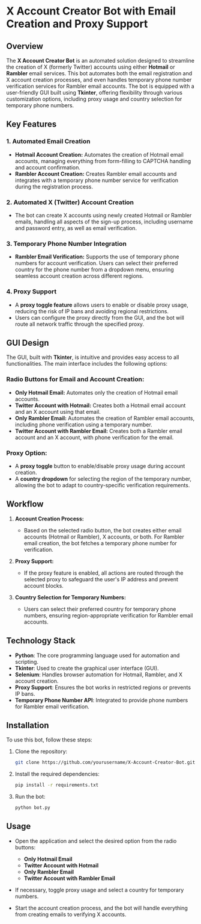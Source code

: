 # X Account Creator Bot with Email Creation and Proxy Support

## Overview

The **X Account Creator Bot** is an automated solution designed to streamline the creation of X (formerly Twitter) accounts using either **Hotmail** or **Rambler** email services. This bot automates both the email registration and X account creation processes, and even handles temporary phone number verification services for Rambler email accounts. The bot is equipped with a user-friendly GUI built using **Tkinter**, offering flexibility through various customization options, including proxy usage and country selection for temporary phone numbers.

## Key Features

### 1. Automated Email Creation
- **Hotmail Account Creation:** Automates the creation of Hotmail email accounts, managing everything from form-filling to CAPTCHA handling and account confirmation.
- **Rambler Account Creation:** Creates Rambler email accounts and integrates with a temporary phone number service for verification during the registration process.

### 2. Automated X (Twitter) Account Creation
- The bot can create X accounts using newly created Hotmail or Rambler emails, handling all aspects of the sign-up process, including username and password entry, as well as email verification.

### 3. Temporary Phone Number Integration
- **Rambler Email Verification:** Supports the use of temporary phone numbers for account verification. Users can select their preferred country for the phone number from a dropdown menu, ensuring seamless account creation across different regions.

### 4. Proxy Support
- A **proxy toggle feature** allows users to enable or disable proxy usage, reducing the risk of IP bans and avoiding regional restrictions.
- Users can configure the proxy directly from the GUI, and the bot will route all network traffic through the specified proxy.

## GUI Design

The GUI, built with **Tkinter**, is intuitive and provides easy access to all functionalities. The main interface includes the following options:

### Radio Buttons for Email and Account Creation:
- **Only Hotmail Email:** Automates only the creation of Hotmail email accounts.
- **Twitter Account with Hotmail:** Creates both a Hotmail email account and an X account using that email.
- **Only Rambler Email:** Automates the creation of Rambler email accounts, including phone verification using a temporary number.
- **Twitter Account with Rambler Email:** Creates both a Rambler email account and an X account, with phone verification for the email.

### Proxy Option:
- A **proxy toggle** button to enable/disable proxy usage during account creation.
- A **country dropdown** for selecting the region of the temporary number, allowing the bot to adapt to country-specific verification requirements.

## Workflow

1. **Account Creation Process:**
   - Based on the selected radio button, the bot creates either email accounts (Hotmail or Rambler), X accounts, or both. For Rambler email creation, the bot fetches a temporary phone number for verification.

2. **Proxy Support:**
   - If the proxy feature is enabled, all actions are routed through the selected proxy to safeguard the user's IP address and prevent account blocks.

3. **Country Selection for Temporary Numbers:**
   - Users can select their preferred country for temporary phone numbers, ensuring region-appropriate verification for Rambler email accounts.

## Technology Stack

- **Python**: The core programming language used for automation and scripting.
- **Tkinter**: Used to create the graphical user interface (GUI).
- **Selenium**: Handles browser automation for Hotmail, Rambler, and X account creation.
- **Proxy Support**: Ensures the bot works in restricted regions or prevents IP bans.
- **Temporary Phone Number API**: Integrated to provide phone numbers for Rambler email verification.

## Installation

To use this bot, follow these steps:

1. Clone the repository:
   ```bash
   git clone https://github.com/yourusername/X-Account-Creator-Bot.git](https://github.com/Hassan-Ahmed-K/X-Account-Creator.git
   ```

2. Install the required dependencies:
   ```bash
   pip install -r requirements.txt
   ```

3. Run the bot:
   ```bash
   python bot.py
   ```

## Usage

- Open the application and select the desired option from the radio buttons:
  - **Only Hotmail Email**
  - **Twitter Account with Hotmail**
  - **Only Rambler Email**
  - **Twitter Account with Rambler Email**

- If necessary, toggle proxy usage and select a country for temporary numbers.
- Start the account creation process, and the bot will handle everything from creating emails to verifying X accounts.
